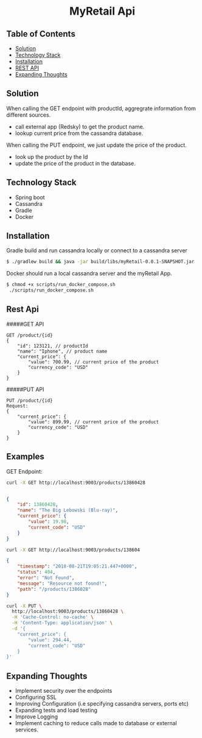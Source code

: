 <h1 align="center">MyRetail Api</h1>

## Table of Contents
- [Solution](#solution)
- [Technology Stack](#technology-stack)
- [Installation](#installation)
- [REST API](#rest-api)
- [Expanding Thoughts](#expanding-thoughts)

## Solution
When calling the GET endpoint with productId, aggregrate information from different sources.
- call external app (Redsky) to get the product name.
- lookup current price from the cassandra database.

When calling the PUT endpoint, we just update the price of the product.
- look up the product by the Id
- update the price of the product in the database.

## Technology Stack
- Spring boot
- Cassandra
- Gradle
- Docker

## Installation
Gradle build and run cassandra locally or connect to a cassandra server
```sh
$ ./gradlew build && java -jar build/libs/myRetail-0.0.1-SNAPSHOT.jar
```

Docker should run a local cassandra server and the myRetail App.
```sh
$ chmod +x scripts/run_docker_compose.sh 
 ./scripts/run_docker_compose.sh
```

## Rest Api
#####GET API
```
GET /product/{id}
{
    "id": 123121, // productId
    "name": "Iphone", // product name
    "current_price": {
        "value": 700.99, // current price of the product
        "currency_code": "USD"
    }
}
```

#####PUT API
```
PUT /product/{id}
Request:
{
    "current_price": {
        "value": 899.99, // current price of the product
        "currency_code": "USD"
    }
}
```

## Examples

GET Endpoint:
```bash
curl -X GET http://localhost:9003/products/13860428 

```
```json

{
    "id": 13860428,
    "name": "The Big Lebowski (Blu-ray)",
    "current_price": {
        "value": 19.98,
        "current_code": "USD"
    }
}
```
```bash
curl -X GET http://localhost:9003/products/138604
```
```json
{
    "timestamp": "2018-08-21T19:05:21.447+0000",
    "status": 404,
    "error": "Not Found",
    "message": "Resource not found!",
    "path": "/products/1386028"
}
```

```bash
curl -X PUT \
  http://localhost:9003/products/13860428 \
  -H 'Cache-Control: no-cache' \
  -H 'Content-Type: application/json' \
  -d '{
	"current_price": {
        "value": 294.44,
        "current_code": "USD"
    }
}'
```

## Expanding Thoughts

- Implement security over the endpoints
- Configuring SSL
- Improving Configuration (i.e specifying cassandra servers, ports etc)
- Expanding tests and load testing
- Improve Logging
- Implement caching to reduce calls made to database or external services.
